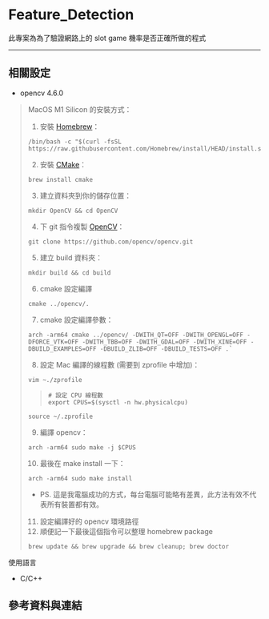 # Feature_Detection

此專案為為了驗證網路上的 slot game 機率是否正確所做的程式

---

## 相關設定  

- opencv 4.6.0  

> MacOS M1 Silicon 的安裝方式：  
>
> 1. 安裝 [Homebrew](https://brew.sh/)：  
>
> ```
> /bin/bash -c "$(curl -fsSL https://raw.githubusercontent.com/Homebrew/install/HEAD/install.sh)"
> ```  
>
> 2. 安裝 [CMake](https://cmake.org/)：  
>
> ```  
> brew install cmake  
> ```  
>
> 3. 建立資料夾到你的儲存位置：
>
> ```  
> mkdir OpenCV && cd OpenCV
> ```  
>
> 4. 下 git 指令複製 [OpenCV](https://opencv.org/)：
>
> ```  
> git clone https://github.com/opencv/opencv.git
> ```  
>
> 5. 建立 build 資料夾：  
>
> ```  
> mkdir build && cd build
> ```  
>
> 6. cmake 設定編譯
>
> ```  
> cmake ../opencv/.
> ```  
>
> 7. cmake 設定編譯參數：  
>
> ```  
> arch -arm64 cmake ../opencv/ -DWITH_QT=OFF -DWITH_OPENGL=OFF -DFORCE_VTK=OFF -DWITH_TBB=OFF -DWITH_GDAL=OFF -DWITH_XINE=OFF -DBUILD_EXAMPLES=OFF -DBUILD_ZLIB=OFF -DBUILD_TESTS=OFF .`  
> ```  
>
> 8. 設定 Mac 編譯的線程數 (需要到 zprofile 中增加)：
>
> ```
> vim ~./zprofile
> ```
> >
> > ```
> > # 設定 CPU 線程數
> > export CPUS=$(sysctl -n hw.physicalcpu)  
> > ```
> >
> ```  
> source ~/.zprofile
> ```
>
> 9. 編譯 opencv：  
>
> ```  
> arch -arm64 sudo make -j $CPUS
> ```  
>
> 10. 最後在 make install 一下：
>
> ```  
> arch -arm64 sudo make install  
> ```  
>
> - PS. 這是我電腦成功的方式，每台電腦可能略有差異，此方法有效不代表所有裝置都有效。  
>
> 11. 設定編譯好的 opencv 環境路徑  
> 12. 順便記一下最後這個指令可以整理 homebrew package
> ```
> brew update && brew upgrade && brew cleanup; brew doctor
> ```

使用語言

- C/C++  
  
## 參考資料與連結
